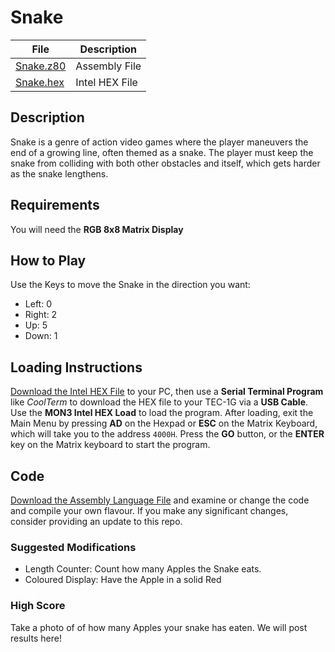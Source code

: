 # Snake
| File | Description |
|---|---|
| [Snake.z80](GOL.z80) | Assembly File |
| [Snake.hex](GOL.hex) | Intel HEX File |

## Description
Snake is a genre of action video games where the player maneuvers the end of a growing line, often themed as a snake. The player must keep the snake from colliding with both other obstacles and itself, which gets harder as the snake lengthens. 

## Requirements
You will need the **RGB 8x8 Matrix Display**

## How to Play
Use the Keys to move the Snake in the direction you want:
- Left:     0
- Right:    2
- Up:       5
- Down:     1

## Loading Instructions
[Download the Intel HEX File](Snake.hex) to your PC, then use a **Serial Terminal Program** like *CoolTerm* to download the HEX file to your TEC-1G via a **USB Cable**.
Use the **MON3 Intel HEX Load** to load the program. After loading, exit the Main Menu by pressing **AD** on the Hexpad or **ESC** on the Matrix Keyboard, which will take you to the address ``4000H``. Press the **GO** button, or the **ENTER** key on the Matrix keyboard to start the program.

## Code
[Download the Assembly Language File](Snake.z80) and examine or change the code and compile your own flavour. If you make any significant changes, consider providing an update to this repo.

### Suggested Modifications
- Length Counter:  Count how many Apples the Snake eats.
- Coloured Display:  Have the Apple in a solid Red

### High Score
Take a photo of of how many Apples your snake has eaten.
We will post results here!
